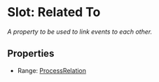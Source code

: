# Slot: Related To
_A property to be used to link events to each other._



<!-- no inheritance hierarchy -->


## Properties

 * Range: [ProcessRelation](ProcessRelation.md)







